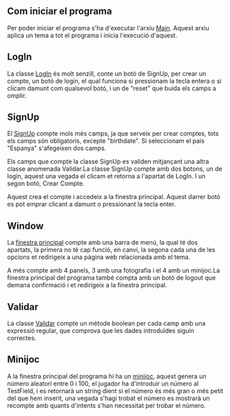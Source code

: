 ## Com iniciar el programa
Per poder iniciar el programa s'ha d'executar l'arxiu [Main](./src/Main.java). Aquest arxiu aplica un tema a tot el programa i inicia l'execució d'aquest.

## LogIn
La classe [LogIn](./src/LogIn.java) és molt senzill, conte un botó de SignUp, per crear un compte, un botó de login, el qual funciona si pressionam la tecla entera o si clicam damunt com qualsevol botó, i un de "reset" que buida els camps a omplir.

## SignUp
El [SignUp](./src/SignUp.java) compte mols més camps, ja que serveix per crear comptes, tots els camps són obligatoris, excepte "birthdate". Si seleccionam el país "Espanya" s'afegeixen dos camps.

Els camps que compte la classe SignUp es validen mitjançant una altra classe anomenada Validar.La classe SignUp compte amb dos botons, un de login, aquest una vegada el clicam et retorna a l'apartat de LogIn. I un segon botó, Crear Compte. 

Aquest crea el compte i accedeix a la finestra principal. Aquest darrer botó es pot emprar clicant a damunt o pressionant la tecla enter.

## Window
La [finestra principal](./src/Window.java) compte amb una barra de menú, la qual té dos apartats, la primera no té cap funció, en canvi, la segona cada una de les opcions et redirigeix a una pàgina web relacionada amb el tema. 

A més compte amb 4 panels, 3 amb una fotografia i el 4 amb un minijoc.La finestra principal del programa també compta amb un botó de logout que demana confirmació i et redirigeix a la finestra principal.

## Validar
La classe [Validar](./src/Validar.java) compte un mètode boolean per cada camp amb una expressió regular, que comprova que les dades introduïdes siguin correctes.

## Minijoc
A la finestra principal del programa hi ha un [minijoc](./src/GuessGamePanel.java), aquest genera un número aleatori entre 0 i 100, el jugador ha d'introduir un número al TestField, i es retornarà un string dient si el número és més gran o més petit del que hem inserit, una vegada s'hagi trobat el número es mostrarà un recompte amb quants d'intents s'han necessitat per trobar el número.